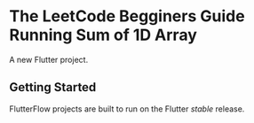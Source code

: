 # The LeetCode Begginers Guide Running Sum of 1D Array

A new Flutter project.

## Getting Started

FlutterFlow projects are built to run on the Flutter _stable_ release.
